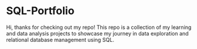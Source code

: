 # SQL-Portfolio

Hi, thanks for checking out my repo! This repo is a collection of my learning and data analysis projects to showcase my journey in data exploration and relational database management using SQL. 